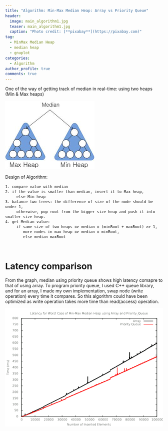 ```yaml
---
title: "Algorithm: Min-Max Median Heap: Array vs Priority Queue"
header:
  image: main_algorithm1.jpg
  teaser: main_algorithm1.jpg
  caption: "Photo credit: [**pixabay**](https://pixabay.com)"
tag:
  - MinMax Median Heap
  - median heap
  - gnuplot
categories:
  - Algorithm
author_profile: true
comments: true
---
```


One of the way of getting track of median in real-time: using two heaps (Min & Max heaps)

![Min-Max Median Heap](/images/algorithm/minmax/minmax.jpg)

Design of Algorithm:

	1. compare value with median
	2. if the value is smaller than median, insert it to Max heap,
	     else Min heap
	3. balance two trees: the difference of size of the node should be under 1,
		 otherwise, pop root from the bigger size heap and push it into smaller size heap.
	4. get Median value:
		 if same size of two heaps => median = (minRoot + maxRoot) >> 1,
            more nodes in max heap => median = minRoot,
            else median maxRoot
<br>


 # Latency comparison

 From the graph, median using priority queue shows high latency comapre to that of using array. To program priority queue, I used C++ queue library, and for an array, I made my own implementation, swap node (write operation) every time it compares. So this algorithm could have been optimized as write operation takes more time than read(access) operation.

![gnuplot](/images/algorithm/minmax/heap.png)
